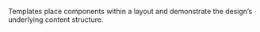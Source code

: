 <p>Templates place components within a layout and demonstrate the design’s underlying content structure.</p>
